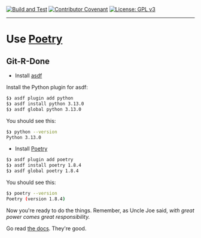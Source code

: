 [![Build and Test](https://github.com/abstecker/dark_and_stormy/actions/workflows/CI.yml/badge.svg)](https://github.com/abstecker/dark_and_stormy/actions/workflows/CI.yml)
[![Contributor Covenant](https://img.shields.io/badge/Contributor%20Covenant-2.1-4baaaa.svg)](CODE_OF_CONDUCT.md)
[![License: GPL v3](https://img.shields.io/badge/License-GPLv3-blue.svg)](LICENSE-GPLv3)

---

# Use [Poetry](https://python-poetry.org/)

## Git-R-Done

- Install [asdf](https://github.com/asdf-vm/asdf)

Install the Python plugin for asdf:

```bash
$❯ asdf plugin add python
$❯ asdf install python 3.13.0
$❯ asdf global python 3.13.0
```

You should see this:

```bash
$❯ python --version
Python 3.13.0
```

- Install [Poetry](https://python-poetry.org/docs/)

```bash
$❯ asdf plugin add poetry
$❯ asdf install poetry 1.8.4
$❯ asdf global poetry 1.8.4
```

You should see this:

```bash
$❯ poetry --version
Poetry (version 1.8.4)
```

Now you're ready to do the things. Remember, as Uncle Joe said, _with great power
comes great responsibility._

Go read [the docs](https://python-poetry.org/docs/basic-usage/). They're good.
